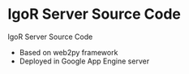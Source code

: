 IgoR Server Source Code
==============

IgoR Server Source Code

* Based on web2py framework
* Deployed in Google App Engine server
 
